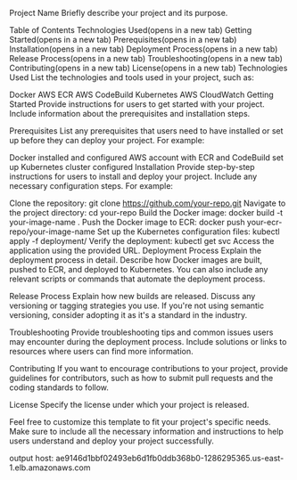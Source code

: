 Project Name
Briefly describe your project and its purpose.

Table of Contents
Technologies Used(opens in a new tab)
Getting Started(opens in a new tab)
Prerequisites(opens in a new tab)
Installation(opens in a new tab)
Deployment Process(opens in a new tab)
Release Process(opens in a new tab)
Troubleshooting(opens in a new tab)
Contributing(opens in a new tab)
License(opens in a new tab)
Technologies Used
List the technologies and tools used in your project, such as:

Docker
AWS ECR
AWS CodeBuild
Kubernetes
AWS CloudWatch
Getting Started
Provide instructions for users to get started with your project. Include information about the prerequisites and installation steps.

Prerequisites
List any prerequisites that users need to have installed or set up before they can deploy your project. For example:

Docker installed and configured
AWS account with ECR and CodeBuild set up
Kubernetes cluster configured
Installation
Provide step-by-step instructions for users to install and deploy your project. Include any necessary configuration steps. For example:

Clone the repository: git clone https://github.com/your-repo.git
Navigate to the project directory: cd your-repo
Build the Docker image: docker build -t your-image-name .
Push the Docker image to ECR: docker push your-ecr-repo/your-image-name
Set up the Kubernetes configuration files: kubectl apply -f deployment/
Verify the deployment: kubectl get svc
Access the application using the provided URL.
Deployment Process
Explain the deployment process in detail. Describe how Docker images are built, pushed to ECR, and deployed to Kubernetes. You can also include any relevant scripts or commands that automate the deployment process.

Release Process
Explain how new builds are released. Discuss any versioning or tagging strategies you use. If you're not using semantic versioning, consider adopting it as it's a standard in the industry.

Troubleshooting
Provide troubleshooting tips and common issues users may encounter during the deployment process. Include solutions or links to resources where users can find more information.

Contributing
If you want to encourage contributions to your project, provide guidelines for contributors, such as how to submit pull requests and the coding standards to follow.

License
Specify the license under which your project is released.

Feel free to customize this template to fit your project's specific needs. Make sure to include all the necessary information and instructions to help users understand and deploy your project successfully.

output host: ae9146d1bbf02493eb6d1fb0ddb368b0-1286295365.us-east-1.elb.amazonaws.com